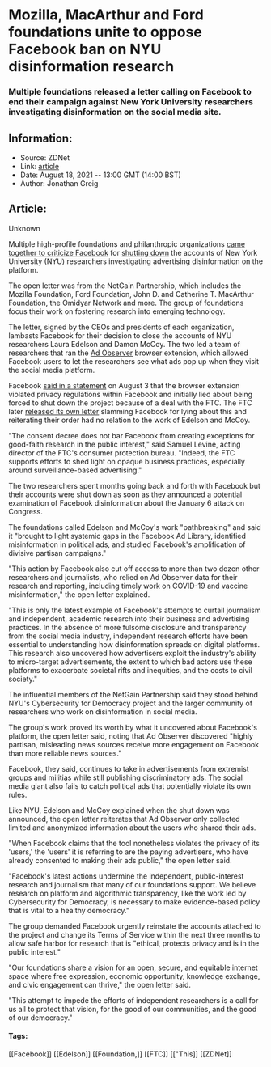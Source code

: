 # Mozilla, MacArthur and Ford foundations unite to oppose Facebook ban on NYU disinformation research
### Multiple foundations released a letter calling on Facebook to end their campaign against New York University researchers investigating disinformation on the social media site.

## Information:
+ Source: ZDNet
+ Link: [article](https://www.zdnet.com/article/mozilla-macarthur-and-ford-foundations-unite-to-oppose-facebook-ban-on-disinformation-research/)
+ Date: August 18, 2021 -- 13:00 GMT (14:00 BST)
+ Author: Jonathan Greig


## Article:
Unknown

Multiple high-profile foundations and philanthropic organizations [came together to criticize Facebook](https://www.netgainpartnership.org/news-announcements/2021/8/17/facebook-must-not-block-research-into-disinformation) for [shutting down](https://www.zdnet.com/article/facebook-shuts-down-nyu-misinformation-study-sparking-outrage/) the accounts of New York University (NYU) researchers investigating advertising disinformation on the platform.  

The open letter was from the NetGain Partnership, which includes the Mozilla Foundation, Ford Foundation, John D. and Catherine T. MacArthur Foundation, the Omidyar Network and more. The group of foundations focus their work on fostering research into emerging technology.

The letter, signed by the CEOs and presidents of each organization, lambasts Facebook for their decision to close the accounts of NYU researchers Laura Edelson and Damon McCoy. The two led a team of researchers that ran the [Ad Observer](https://adobserver.org/) browser extension, which allowed Facebook users to let the researchers see what ads pop up when they visit the social media platform.

Facebook [said in a statement](https://about.fb.com/news/2021/08/research-cannot-be-the-justification-for-compromising-peoples-privacy/) on August 3 that the browser extension violated privacy regulations within Facebook and initially lied about being forced to shut down the project because of a deal with the FTC. The FTC later [released its own letter](https://www.zdnet.com/article/ftc-disputes-facebook-reasoning-for-shutting-down-nyu-disinformation-project/) slamming Facebook for lying about this and reiterating their order had no relation to the work of Edelson and McCoy. 

"The consent decree does not bar Facebook from creating exceptions for good-faith research in the public interest," said Samuel Levine, acting director of the FTC's consumer protection bureau. "Indeed, the FTC supports efforts to shed light on opaque business practices, especially around surveillance-based advertising."

The two researchers spent months going back and forth with Facebook but their accounts were shut down as soon as they announced a potential examination of Facebook disinformation about the January 6 attack on Congress. 

The foundations called Edelson and McCoy's work "pathbreaking" and said it "brought to light systemic gaps in the Facebook Ad Library, identified misinformation in political ads, and studied Facebook's amplification of divisive partisan campaigns." 






"This action by Facebook also cut off access to more than two dozen other researchers and journalists, who relied on Ad Observer data for their research and reporting, including timely work on COVID-19 and vaccine misinformation," the open letter explained. 

"This is only the latest example of Facebook's attempts to curtail journalism and independent, academic research into their business and advertising practices. In the absence of more fulsome disclosure and transparency from the social media industry, independent research efforts have been essential to understanding how disinformation spreads on digital platforms. This research also uncovered how advertisers exploit the industry's ability to micro-target advertisements, the extent to which bad actors use these platforms to exacerbate societal rifts and inequities, and the costs to civil society."

The influential members of the NetGain Partnership said they stood behind NYU's Cybersecurity for Democracy project and the larger community of researchers who work on disinformation in social media.  

The group's work proved its worth by what it uncovered about Facebook's platform, the open letter said, noting that Ad Observer discovered "highly partisan, misleading news sources receive more engagement on Facebook than more reliable news sources."

Facebook, they said, continues to take in advertisements from extremist groups and militias while still publishing discriminatory ads. The social media giant also fails to catch political ads that potentially violate its own rules. 

Like NYU, Edelson and McCoy explained when the shut down was announced, the open letter reiterates that Ad Observer only collected limited and anonymized information about the users who shared their ads. 

"When Facebook claims that the tool nonetheless violates the privacy of its 'users,' the 'users' it is referring to are the paying advertisers, who have already consented to making their ads public," the open letter said. 

"Facebook's latest actions undermine the independent, public-interest research and journalism that many of our foundations support. We believe research on platform and algorithmic transparency, like the work led by Cybersecurity for Democracy, is necessary to make evidence-based policy that is vital to a healthy democracy." 

The group demanded Facebook urgently reinstate the accounts attached to the project and change its Terms of Service within the next three months to allow safe harbor for research that is "ethical, protects privacy and is in the public interest."

"Our foundations share a vision for an open, secure, and equitable internet space where free expression, economic opportunity, knowledge exchange, and civic engagement can thrive," the open letter said. 

"This attempt to impede the efforts of independent researchers is a call for us all to protect that vision, for the good of our communities, and the good of our democracy."





#### Tags:
[[Facebook]] [[Edelson]] [[Foundation,]] [[FTC]] [["This]] [[ZDNet]]
